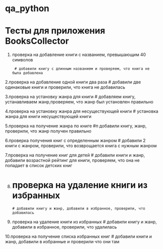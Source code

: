 
# qa_python


# Тесты для приложения BooksCollector

1. проверка на добавление книги с названием, превышающим 40 символов

        # добавили книгу с длинным названием и проверяем, что книга не была добавлена

2.проверка на добавление одной книги два раза 
        # добавили две одинаковые книги и проверили, что книга не добавилась

3.проверка на установку жанра для книги
        # добавляем книгу, устанавливаем жанр,проверяем, что жанр был установлен правильно

4.проверка на установку жанра для несуществующей книги
        # установка жанра для книги несуществующей книги

5.проверка на получение жанра по книге
        #п добавили книгу, жанр, проверили, что жанр получен правильно

6.проверка получения книг с определенным жанром
        # добавили 2 книги с жанром, проверили, что возврощается книга с нужным жанром

7.проверка на получение книг для детей
        # добавили книги и жанр, добавили возрастной рейтинг для книги, проверяем, что она не попадает в список детских книг


8. # проверка на удаление книги из избранных
       # добавили книгу и жанр, добавили в избранное, проверили, что добавилась

9. проверка на удаление книги из избранных
        # добавили книгу и жанр, добавили в избранное, проверили, что удалилась

10.проверка на получение списка избранных книг
        # добавили книги и жанр, добавили в избранные и проверили что они там

